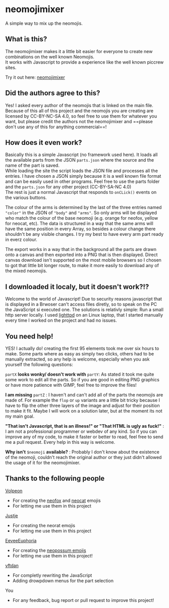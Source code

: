 

# neomojimixer

A simple way to mix up the neomojis.

## What is this?

The neomojimixer makes it a little bit easier for everyone to create new combinations on the well known Neomojis.  
It works with Javascript to provide a experience like the well known piccrew sites.

Try it out here: [neomojimixer](https://entenbru.st/neomojimixer/)

## Did the authors agree to this?

Yes! I asked every author of the neomojis that is linked on the main file.  
Because of this all of this project and the neomojis you are creating are licensed by CC-BY-NC-SA 4.0, so feel free to use them for whatever you want, but please credit the authors not the neomojimixer and ==please don't use any of this for anything commercial==!

## How does it even work?

Basically this is a simple Javascript (no framework used here). It loads all the available parts from the JSON `parts.json` where the source and the name of the part is saved.  
While loading the site the script loads the JSON file and processes all the entries. I have chosen a JSON simply because it is a well known file format and can be easily used in other programs. Feel free to use the parts folder and the `parts.json` for any other project (CC-BY-SA-NC 4.0)  
The rest is just a normal Javascript that responds to `onCLick()` events on the various buttons.

The colour of the arms is determined by the last of the three entries named `"color"` in the JSON of `"body"` and `"arms"`. So only arms will be displayed who match the colour of the base neomoji (e.g. orange for neofox, yellow for neocat, etc). The data is structured in a way that the same arms will have the same position in every Array, so besides a colour change there shouldn't be any visible changes. I try my best to have every arm part ready in everz colour.

The export works in a way that in the background all the parts are drawn onto a canvas and then exported into a PNG that is then displayed. Direct canvas download isn't supported on the most mobile browsers so I chosen to got that little bit longer route, to make it more easily to download any of the mixed neomojis.

## I downloaded it localy, but it doesn't work?!?

Welcome to the world of Javascript!
Due to security reasons javascript that is displayed in a Brwoser can't access files diretly, so to speak on the PC the JavaScript si executed one. The solutions is relativly simple: Run a small http server locally.
I used [lighttpd](https://www.lighttpd.net/) on an Linux laptop, that I started manually every time I worked on the project and had no issues.

## You need help!

YES! I actually do! creating the first 95 elements took me over six hours to make. Some parts where as easy as simply two clicks, others had to be manually extracted, so any help is welcome, especially when you ask yourself the following questions:

`partX` **looks wonky/ doesn't work with** `partY`: As stated it took me quite some work to edit all the parts. So if you are good in editing PNG graphics or have more patience with GIMP, feel free to improve the files!

**I am missing** `partZ` : I haven't and can't add all of the parts the neomojis are made of. For example the `flop` or `up` variants are a little bit tricky because I have to flip the other three layers of the image and adjust for their position to make it fit. Maybe I will work on a solution later, but at the moment its not my main goal.

**"That isn't Javascript, that is an illness!" or "That HTML is ugly as fuck!"** : I am not a professional programmer or webdev of any kind. So if you can improve any of my code, to make it faster or better to read, feel free to send me a pull request. Every help in this way is welcome.

**Why isn't** `$neomoji` **available?** : Probably I don't know about the existence of the neomoji, couldn't reach the original author or they just didn't allowed the usage of it for the neomojimixer.

## Thanks to the following people

[Volpeon](https://is-a.wyvern.rip/@volpeon)
- For creating the [neofox](https://volpeon.ink/emojis/neofox/) and [neocat](https://volpeon.ink/emojis/neocat/) emojis
- For letting me use them in this project

[Justje](https://onemuri.nl)
- For creating the neorat emojis
- For letting me use them in this project

[EeveeEuphoria](https://yiff.life/@EeveeEuphoria)
- For creating the [neopossum emojis](https://yiff.life/@EeveeEuphoria/112039918021786980)
- For letting me use them in this project!

[vftdan](https://mastodon.ml/@vftdan)
- For completly rewriting the JavaScript
- Adding drowpdown menus for the part selection

You
- For any feedback, bug report or pull request to improve this project!
